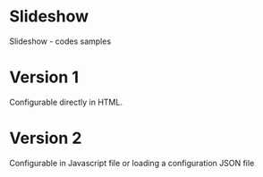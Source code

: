 # Slideshow
Slideshow - codes samples

# Version 1

Configurable directly in HTML.

# Version 2

Configurable in Javascript file or loading a configuration JSON file